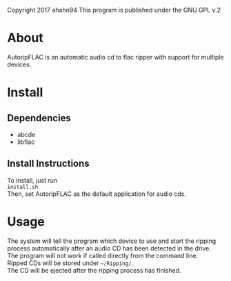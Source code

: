 Copyright 2017 ahahn94
This program is published under the GNU GPL v.2

# About
AutoripFLAC is an automatic audio cd to flac ripper with support for multiple devices.  

# Install  
## Dependencies
- abcde
- libflac
## Install Instructions
To install, just run  
` install.sh `  
Then, set AutoripFLAC as the default application for audio cds.  

# Usage
The system will tell the program which device to use and start the ripping process automatically after an audio CD has been detected in the drive.   
The program will not work if called directly from the command line.  
Ripped CDs will be stored under `~/Ripping/`.  
The CD will be ejected after the ripping process has finished.
